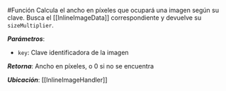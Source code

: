 #Función
Calcula el ancho en píxeles que ocupará una imagen según su clave. Busca el [[InlineImageData]] correspondiente y devuelve su `sizeMultiplier`.

**_Parámetros_**:

- `key`: Clave identificadora de la imagen

**_Retorna_**: Ancho en píxeles, o 0 si no se encuentra

**_Ubicación_**: [[InlineImageHandler]]